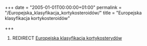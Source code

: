 +++
date = "2005-01-01T00:00:00+01:00"
permalink = "/Europejska_klasyfikacja_kortykosteroidów/"
title = "Europejska klasyfikacja kortykosteroidów"

+++

1.  REDIRECT [Europejska klasyfikacja kortykosterydów](/atopedia/Europejska_klasyfikacja_kortykosterydów "wikilink")
